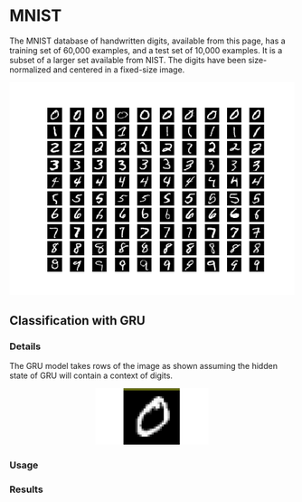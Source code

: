 # MNIST
The MNIST database of handwritten digits, available from this page, has a training set of 60,000 examples, and a test set of 10,000 examples. It is a subset of a larger set available from NIST. The digits have been size-normalized and centered in a fixed-size image.

<p align="center">
  <img src="/assets/mnist_data.png">
</p>

## Classification with GRU
### Details
The GRU model takes rows of the image as shown assuming the hidden state of GRU will contain a context of digits. 
<p align="center">
  <img src="/assets/mnist-gru.gif" width="200">
</p>

### Usage

### Results
